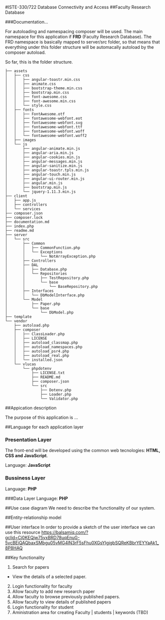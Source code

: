 #ISTE-330/722 Database Connectivity and Access
##Faculty Research Database

###Documentation...

For autoloading and namespacing composer will be used. The main namespace for this application if **FRD**  (Faculty Research Database). The FRD namespace is basically mapped to server/src folder, so that means that everything under this folder structure will be automacally autoload by the composer autoload.

So far, this is the folder structure.
```
├── assets
│   ├── css
│   │   ├── angular-toastr.min.css
│   │   ├── animate.css
│   │   ├── bootstrap-theme.min.css
│   │   ├── bootstrap.min.css
│   │   ├── font-awesome.css
│   │   ├── font-awesome.min.css
│   │   └── style.css
│   ├── fonts
│   │   ├── FontAwesome.otf
│   │   ├── fontawesome-webfont.eot
│   │   ├── fontawesome-webfont.svg
│   │   ├── fontawesome-webfont.ttf
│   │   ├── fontawesome-webfont.woff
│   │   └── fontawesome-webfont.woff2
│   ├── images
│   └── js
│       ├── angular-animate.min.js
│       ├── angular-aria.min.js
│       ├── angular-cookies.min.js
│       ├── angular-messages.min.js
│       ├── angular-sanitize.min.js
│       ├── angular-toastr.tpls.min.js
│       ├── angular-touch.min.js
│       ├── angular-ui-router.min.js
│       ├── angular.min.js
│       ├── bootstrap.min.js
│       └── jquery-1.11.3.min.js
├── client
│   ├── app.js
│   ├── controllers
│   └── services
├── composer.json
├── composer.lock
├── documentation.md
├── index.php
├── readme.md
├── server
│   └── src
│       ├── Common
│       │   ├── CommonFunction.php
│       │   └── Exceptions
│       │       └── NotArrayException.php
│       ├── Controllers
│       ├── DAL
│       │   ├── Database.php
│       │   └── Repositories
│       │       ├── TestRepository.php
│       │       └── base
│       │           └── BaseRepository.php
│       ├── Interfaces
│       │   └── DbModelInterface.php
│       └── Model
│           ├── Paper.php
│           └── base
│               └── DbModel.php
├── template
└── vendor
    ├── autoload.php
    ├── composer
    │   ├── ClassLoader.php
    │   ├── LICENSE
    │   ├── autoload_classmap.php
    │   ├── autoload_namespaces.php
    │   ├── autoload_psr4.php
    │   ├── autoload_real.php
    │   └── installed.json
    └── vlucas
        └── phpdotenv
            ├── LICENSE.txt
            ├── README.md
            ├── composer.json
            └── src
                ├── Dotenv.php
                ├── Loader.php
                └── Validator.php

```
##Appication description

The purpose of this application is ...


##Language for each application layer

### Presentation Layer

The front-end will be developed using the common web tecnologies: **HTML, CSS and JavaScript**.

Language: **JavaScript**

### Bussiness Layer
Language: **PHP**

###Data Layer
Language: **PHP**

##Use case diagram
We need to describe the functionality of our system.


##Entity-relationship model

##User interface
In order to provide a sketch of the user interface we can use this resource https://balsamiq.com/?gclid=Cj0KEQjw75yxBRD78uqEnuG-5vcBEiQAQbaxSMbgu05vMG4lN3rF5sFhu0XGsYIgjgbSQReKBbrYEYYaAk1_8P8HAQ

##Key functionality
1. Search for papers
  * View the details of a selected paper.
2. Login functionality for faculty
3. Allow faculty to add new research paper
4. Allow faculty to browse previously published papers.
5. Allow faculty to view details of published papers
6. Login functionality for student
7. Aministration area for creating Faculty | students | keywords (TBD)